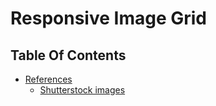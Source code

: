 # Responsive Image Grid

## Table Of Contents

- [References]()    
    - [Shutterstock images](https://www.shutterstock.com/featured-collections/wildlife-217363370)